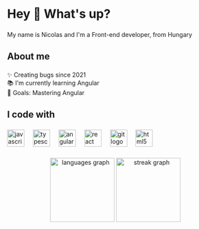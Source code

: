 <h1 align="left">Hey 👋 What's up?</h1>

###

<p align="left">My name is Nicolas and I'm a Front-end developer, from Hungary</p>

###

<h2 align="left">About me</h2>

###

<p align="left">✨ Creating bugs since 2021<br>📚 I'm currently learning Angular<br>🎯 Goals: Mastering Angular</p>

###

<h2 align="left">I code with</h2>

###

<div align="left">
  <img src="https://cdn.jsdelivr.net/gh/devicons/devicon/icons/javascript/javascript-original.svg" height="40" alt="javascript logo"  />
  <img width="12" />
  <img src="https://cdn.jsdelivr.net/gh/devicons/devicon/icons/typescript/typescript-original.svg" height="40" alt="typescript logo"  />
  <img width="12" />
  <img src="https://cdn.jsdelivr.net/gh/devicons/devicon/icons/angularjs/angularjs-original.svg" height="40" alt="angularjs logo"  />
  <img width="12" />
  <img src="https://cdn.jsdelivr.net/gh/devicons/devicon/icons/react/react-original.svg" height="40" alt="react logo"  />
  <img width="12" />
  <img src="https://cdn.jsdelivr.net/gh/devicons/devicon/icons/git/git-original.svg" height="40" alt="git logo"  />
  <img width="12" />
  <img src="https://cdn.jsdelivr.net/gh/devicons/devicon/icons/html5/html5-original.svg" height="40" alt="html5 logo"  />
</div>

###


<div align="center">
  <img src="https://github-readme-stats.vercel.app/api/top-langs?username=NickFusari&locale=en&hide_title=false&layout=compact&card_width=320&langs_count=5&theme=dracula&hide_border=false&order=2" height="150" alt="languages graph"  />
  <img src="https://streak-stats.demolab.com?user=NickFusari&locale=en&mode=daily&theme=dracula&hide_border=false&border_radius=5&order=3" height="150" alt="streak graph"  />
</div>

###

